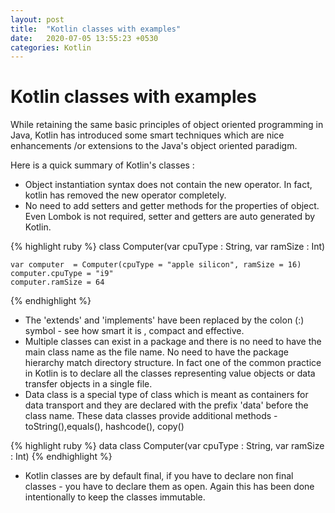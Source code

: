 ```yaml
---
layout: post
title:  "Kotlin classes with examples"
date:   2020-07-05 13:55:23 +0530
categories: Kotlin
---
```


# Kotlin classes with examples

While retaining the same basic principles of object oriented programming in Java, Kotlin has introduced some smart techniques which are nice enhancements /or extensions to the Java's object oriented paradigm.

Here is a quick summary of Kotlin's classes :
* Object instantiation syntax does not contain the new operator. In fact, kotlin has removed the new operator completely.
* No need to add setters and getter methods for the properties of object. Even Lombok is not required, setter and getters are auto generated by Kotlin.

{% highlight ruby %}
    class Computer(var cpuType : String, var ramSize : Int)

    var computer  = Computer(cpuType = "apple silicon", ramSize = 16)
    computer.cpuType = "i9"
    computer.ramSize = 64
{% endhighlight  %}


* The 'extends' and 'implements' have been replaced by the colon (:) symbol - see how smart it is , compact and effective.
* Multiple classes can exist in a package and there is no need to have the main class name as the file name. No need to have the package hierarchy match directory structure. In fact one of the common practice in Kotlin is to declare all the classes representing value objects or data transfer objects in a single file.
* Data class is a special type of class which is meant as containers for data transport and they are declared with the prefix 'data' before the class name. These data classes provide additional methods - toString(),equals(), hashcode(), copy()

{% highlight ruby %}
    data class Computer(var cpuType : String, var ramSize : Int)
{% endhighlight  %}


* Kotlin classes are by default final, if you have to declare non final classes - you have to declare them as open. Again this has been done intentionally to keep the classes immutable.

